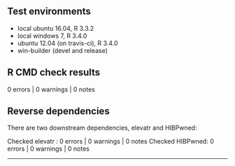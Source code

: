 ## Test environments
* local ubuntu 16.04, R 3.3.2
* local windows 7, R 3.4.0
* ubuntu 12.04 (on travis-ci), R 3.4.0
* win-builder (devel and release)

## R CMD check results

0 errors | 0 warnings | 0 notes

## Reverse dependencies

There are two downstream dependencies, elevatr and HIBPwned: 

Checked elevatr : 0 errors | 0 warnings | 0 notes
Checked HIBPwned: 0 errors | 0 warnings | 0 notes

---
